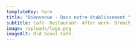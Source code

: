 ```yaml
---
templateKey: hero
title: "Bienvenue - Dans notre établissement "
subtitle: Café- Restaurant- After work- Brunch
image: /uploads/logo.png
imageAlt: Old Scool Café.
---
```

